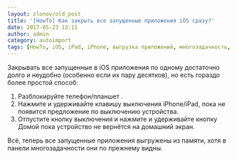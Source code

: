 ```yaml
---
layout: zlonov/old_post
title: '[HowTo] Как закрыть все запущенные приложения iOS cразу?'
date: 2017-05-23 13:11
author: admin
category: autoimport
tags: [HowTo, iOS, iPad, iPhone, выгрузка приложений, многозадачность, освобождение памяти, приложения]
---
```

Закрывать все запущенные в iOS приложения по одному достаточно долго и неудобно (особенно если их пару десятков), но есть гораздо более простой способ:

<ol>
    <li>Разблокируйте телефон/планшет .</li>
    <li>Нажмите и удерживайте клавишу выключения iPhone/iPad, пока не появится предложение по выключению устройства.</li>
    <li>Отпустите кнопку выключения и нажмите и удерживайте кнопку Домой пока устройство не вернётся на домашний экран.</li>
</ol>

Всё, теперь все запущенные приложения выгружены из памяти, хотя в панели многозадачности они по прежнему видны.
